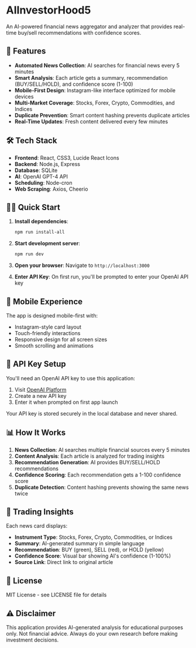 # AIInvestorHood5

An AI-powered financial news aggregator and analyzer that provides real-time buy/sell recommendations with confidence scores.

## 🚀 Features

- **Automated News Collection**: AI searches for financial news every 5 minutes
- **Smart Analysis**: Each article gets a summary, recommendation (BUY/SELL/HOLD), and confidence score (1-100)
- **Mobile-First Design**: Instagram-like interface optimized for mobile devices
- **Multi-Market Coverage**: Stocks, Forex, Crypto, Commodities, and Indices
- **Duplicate Prevention**: Smart content hashing prevents duplicate articles
- **Real-Time Updates**: Fresh content delivered every few minutes

## 🛠️ Tech Stack

- **Frontend**: React, CSS3, Lucide React Icons
- **Backend**: Node.js, Express
- **Database**: SQLite
- **AI**: OpenAI GPT-4 API
- **Scheduling**: Node-cron
- **Web Scraping**: Axios, Cheerio

## 🏃‍♂️ Quick Start

1. **Install dependencies**:
   ```bash
   npm run install-all
   ```

2. **Start development server**:
   ```bash
   npm run dev
   ```

3. **Open your browser**: Navigate to `http://localhost:3000`

4. **Enter API Key**: On first run, you'll be prompted to enter your OpenAI API key

## 📱 Mobile Experience

The app is designed mobile-first with:
- Instagram-style card layout
- Touch-friendly interactions
- Responsive design for all screen sizes
- Smooth scrolling and animations

## 🔑 API Key Setup

You'll need an OpenAI API key to use this application:

1. Visit [OpenAI Platform](https://platform.openai.com/api-keys)
2. Create a new API key
3. Enter it when prompted on first app launch

Your API key is stored securely in the local database and never shared.

## 📊 How It Works

1. **News Collection**: AI searches multiple financial sources every 5 minutes
2. **Content Analysis**: Each article is analyzed for trading insights
3. **Recommendation Generation**: AI provides BUY/SELL/HOLD recommendations
4. **Confidence Scoring**: Each recommendation gets a 1-100 confidence score
5. **Duplicate Detection**: Content hashing prevents showing the same news twice

## 🎯 Trading Insights

Each news card displays:
- **Instrument Type**: Stocks, Forex, Crypto, Commodities, or Indices  
- **Summary**: AI-generated summary in simple language
- **Recommendation**: BUY (green), SELL (red), or HOLD (yellow)
- **Confidence Score**: Visual bar showing AI's confidence (1-100%)
- **Source Link**: Direct link to original article

## 📝 License

MIT License - see LICENSE file for details

## ⚠️ Disclaimer

This application provides AI-generated analysis for educational purposes only. Not financial advice. Always do your own research before making investment decisions.